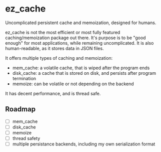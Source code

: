 # ez_cache

Uncomplicated persistent cache and memoization, designed for humans.

ez_cache is not the most efficient or most fully featured caching/memoization
package out there. It's purpose is to be "good enough" for most applications, while
remaining uncomplicated. It is also human-readable, as it stores data in JSON files.

It offers multiple types of caching and memoization:
- mem_cache: a volatile cache, that is wiped after the program ends
- disk_cache: a cache that is stored on disk, and persists after program termination
- memoize: can be volatile or not depending on the backend

It has decent performance, and is thread safe.

## Roadmap

- [ ] mem_cache
- [ ] disk_cache
- [ ] memoize
- [ ] thread safety
- [ ] multiple persistance backends, including my own serialization format
